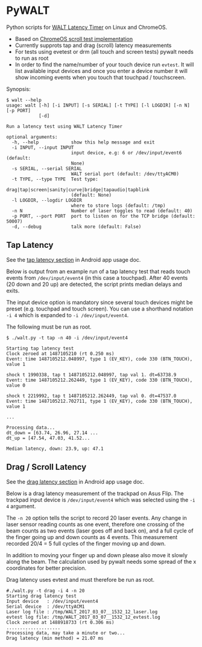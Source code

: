 # PyWALT
Python scripts for [WALT Latency Timer](https://github.com/google/walt) on Linux and ChromeOS.

 * Based on [ChromeOS scroll test implementation](https://chromium.googlesource.com/chromiumos/platform/touchbot/+/master/quickstep/)
 * Currently supprots tap and drag (scroll) latency measurements
 * For tests using evetest or drm (all touch and screen tests) pywalt needs to run as root
 * In order to find the name/number of your touch device run `evtest`. It will list available input devices and once you enter a device number it will show incoming events when you touch that touchpad / touchscreen.


Synopsis:
```
$ walt --help  
usage: walt [-h] [-i INPUT] [-s SERIAL] [-t TYPE] [-l LOGDIR] [-n N] [-p PORT]
            [-d]

Run a latency test using WALT Latency Timer

optional arguments:
  -h, --help            show this help message and exit
  -i INPUT, --input INPUT
                        input device, e.g: 6 or /dev/input/event6 (default:
                        None)
  -s SERIAL, --serial SERIAL
                        WALT serial port (default: /dev/ttyACM0)
  -t TYPE, --type TYPE  Test type:
                        drag|tap|screen|sanity|curve|bridge|tapaudio|tapblink
                        (default: None)
  -l LOGDIR, --logdir LOGDIR
                        where to store logs (default: /tmp)
  -n N                  Number of laser toggles to read (default: 40)
  -p PORT, --port PORT  port to listen on for the TCP bridge (default: 50007)
  -d, --debug           talk more (default: False)
 ```


## Tap Latency ##
See the [tap latency section](../docs/usage/WALT_usage.md#tap-latency) in Android app usage doc.

Below is output from an example run of a tap latency test that reads touch events from `/dev/input/event4` (in this case a touchpad). After 40 events (20 down and 20 up) are detected, the script prints median delays and exits.

The input device option is mandatory since several touch devices might be preset (e.g. touchpad and touch screen). You can use a shorthand notation `-i 4` which is expanded to `-i /dev/input/event4`.

The following must be run as root.

```
$ ./walt.py -t tap -n 40 -i /dev/input/event4

Starting tap latency test
Clock zeroed at 1487105210 (rt 0.250 ms)
Event: time 1487105212.048997, type 1 (EV_KEY), code 330 (BTN_TOUCH), value 1

shock t 1990338, tap t 1487105212.048997, tap val 1. dt=63738.9
Event: time 1487105212.262449, type 1 (EV_KEY), code 330 (BTN_TOUCH), value 0

shock t 2219992, tap t 1487105212.262449, tap val 0. dt=47537.0
Event: time 1487105212.702711, type 1 (EV_KEY), code 330 (BTN_TOUCH), value 1

...

Processing data...
dt_down = [63.74, 26.96, 27.14 ...
dt_up = [47.54, 47.03, 41.52...

Median latency, down: 23.9, up: 47.1
```

## Drag / Scroll Latency ##
See the [drag latency section](../docs/usage/WALT_usage.md#dragscroll-latency) in Android app usage doc.

Below is a drag latency measurement of the trackpad on Asus Flip. The trackpad input device is `/dev/input/event4` which was selected using the `-i 4` argument.

The `-n 20` option tells the script to record 20 laser events. Any change in laser sensor reading counts as one event, therefore one crossing of the beam counts as two events (laser goes off and back on), and a full cycle of the finger going up and down counts as 4 events. This measurement recorded 20/4 = 5 full cycles of the finger moving up and down.

In addition to moving your finger up and down please also move it slowly along the beam. The calculation used by pywalt needs some spread of the x coordinates for better precision.

Drag latency uses evtest and must therefore be run as root.

```
#./walt.py -t drag -i 4 -n 20
Starting drag latency test
Input device   : /dev/input/event4
Serial device  : /dev/ttyACM1
Laser log file : /tmp/WALT_2017_03_07__1532_12_laser.log
evtest log file: /tmp/WALT_2017_03_07__1532_12_evtest.log
Clock zeroed at 1488918733 (rt 0.306 ms)
....................
Processing data, may take a minute or two...
Drag latency (min method) = 21.07 ms
```
